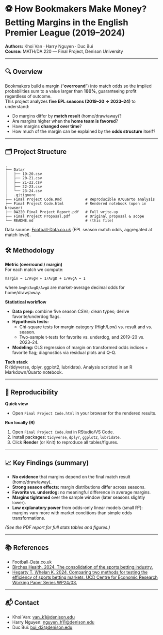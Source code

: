 # ⚽ How Bookmakers Make Money? Betting Margins in the English Premier League (2019–2024)

**Authors:** Khoi Van · Harry Nguyen · Duc Bui  
**Course:** MATH/DA 220 — Final Project, Denison University

---

## 🔍 Overview
Bookmakers build a margin (“**overround**”) into match odds so the implied probabilities sum to a value larger than **100%**, guaranteeing profit regardless of outcome.  
This project analyzes **five EPL seasons (2019–20 → 2023–24)** to understand:

- Do margins differ by **match result** (home/draw/away)?
- Are margins higher when the **home team is favored**?
- Have margins **changed over time**?
- How much of the margin can be explained by the **odds structure** itself?

---

## 🗂 Project Structure

```
.
├── Data/
│   ├── 19-20.csv
│   ├── 20-21.csv
│   ├── 21-22.csv
│   ├── 22-23.csv
│   └── 23-24.csv
|   .gitignore
├── Final Project Code.Rmd           # Reproducible R/Quarto analysis
├── Final Project Code.html          # Rendered notebook (open in browser)
├── DA220_Final_Project_Report.pdf   # Full write-up
├── Final Project Proposal.pdf       # Original proposal & scope
└── README.md                        # (this file)
```

Data source: [Football-Data.co.uk](https://www.football-data.co.uk/englandm.php) (EPL season match odds, aggregated at match level).

## 🛠 Methodology

**Metric (overround / margin)**  
For each match we compute:

```
margin = 1/AvgH + 1/AvgD + 1/AvgA − 1
```

where `AvgH/AvgD/AvgA` are market-average decimal odds for home/draw/away.

**Statistical workflow**
- **Data prep:** combine five season CSVs; clean types; derive favorite/underdog flags.
- **Hypothesis tests:**  
  - Chi-square tests for margin category (High/Low) vs. result and vs. season.  
  - Two-sample t-tests for favorite vs. underdog, and 2019–20 vs. 2023–24.
- **Modeling:** OLS regression of margin on transformed odds indices + favorite flag; diagnostics via residual plots and Q-Q.

**Tech stack**  
R (tidyverse, dplyr, ggplot2, lubridate). Analysis scripted in an R Markdown/Quarto notebook.

---

## 🔁 Reproducibility

**Quick view**  
- Open `Final Project Code.html` in your browser for the rendered results.

**Run locally (R)**
1. Open `Final Project Code.Rmd` in RStudio/VS Code.
2. Install packages: `tidyverse`, `dplyr`, `ggplot2`, `lubridate`.
3. Click **Render** (or Knit) to reproduce all tables/figures.

---

## 📈 Key Findings (summary)
- **No evidence** that margins depend on the final match result (home/draw/away).  
- **Strong season effects:** margin distributions differ across seasons.  
- **Favorite vs. underdog:** no meaningful difference in average margins.  
- **Margins tightened** over the sample window (later seasons slightly lower).  
- **Low explanatory power** from odds-only linear models (small R²): margins vary more with market conditions than simple odds transformations.

*(See the PDF report for full stats tables and figures.)*

---

## 📚 References
- [Football-Data.co.uk](https://www.football-data.co.uk/englandm.php)
- [Birches Health. 2024. The consolidation of the sports betting industry.](https://bircheshealth.com/resources/consolidation-sports-betting-industry)
- [Hegarty T, Whelan K. 2024. Comparing two methods for testing the efficiency of sports betting markets. UCD Centre for Economic Research Working Paper Series WP24/03.](https://www.ucd.ie/economics/t4media/WP24_03.pdf)

---

## 📬 Contact
- Khoi Van: van_k1@denison.edu
- Harry Nguyen: nguyen_h11@denison.edu
- Duc Bui: bui_d3@denison.edu
